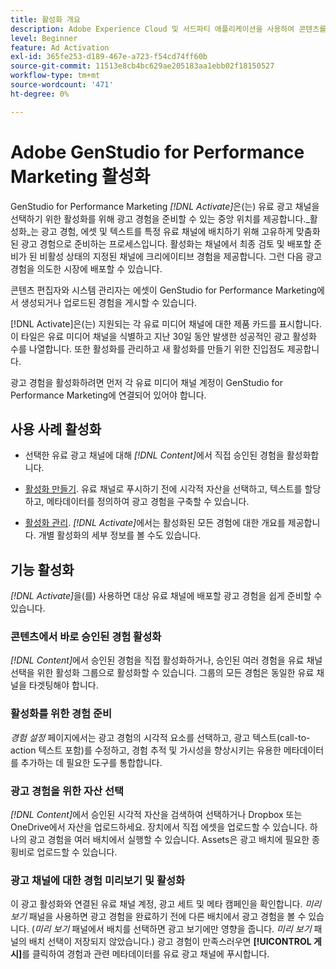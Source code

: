 ```yaml
---
title: 활성화 개요
description: Adobe Experience Cloud 및 서드파티 애플리케이션을 사용하여 콘텐츠를 활성화하는 방법을 알아봅니다.
level: Beginner
feature: Ad Activation
exl-id: 365fe253-d189-467e-a723-f54cd74ff60b
source-git-commit: 11513e8cb4bc629ae205183aa1ebb02f18150527
workflow-type: tm+mt
source-wordcount: '471'
ht-degree: 0%

---
```


# Adobe GenStudio for Performance Marketing 활성화

GenStudio for Performance Marketing _[!DNL Activate]_&#x200B;은(는) 유료 광고 채널을 선택하기 위한 활성화를 위해 광고 경험을 준비할 수 있는 중앙 위치를 제공합니다._&#x200B;활성화&#x200B;_는 광고 경험, 에셋 및 텍스트를 특정 유료 채널에 배치하기 위해 고유하게 맞춤화된 광고 경험으로 준비하는 프로세스입니다. 활성화는 채널에서 최종 검토 및 배포할 준비가 된 비활성 상태의 지정된 채널에 크리에이티브 경험을 제공합니다. 그런 다음 광고 경험을 의도한 시장에 배포할 수 있습니다.

콘텐츠 편집자와 시스템 관리자는 에셋이 GenStudio for Performance Marketing에서 생성되거나 업로드된 경험을 게시할 수 있습니다.

[!DNL Activate]은(는) 지원되는 각 유료 미디어 채널에 대한 제품 카드를 표시합니다. 이 타일은 유료 미디어 채널을 식별하고 지난 30일 동안 발생한 성공적인 광고 활성화 수를 나열합니다. 또한 활성화를 관리하고 새 활성화를 만들기 위한 진입점도 제공합니다.

광고 경험을 활성화하려면 먼저 각 유료 미디어 채널 계정이 GenStudio for Performance Marketing에 연결되어 있어야 합니다.

## 사용 사례 활성화

* 선택한 유료 광고 채널에 대해 _[!DNL Content]_&#x200B;에서 직접 승인된 경험을 활성화합니다.

* [활성화 만들기](create-activation.md). 유료 채널로 푸시하기 전에 시각적 자산을 선택하고, 텍스트를 할당하고, 메타데이터를 정의하여 광고 경험을 구축할 수 있습니다.

* [활성화 관리](manage-activations.md). _[!DNL Activate]_&#x200B;에서는 활성화된 모든 경험에 대한 개요를 제공합니다. 개별 활성화의 세부 정보를 볼 수도 있습니다.

## 기능 활성화

_[!DNL Activate]_&#x200B;을(를) 사용하면 대상 유료 채널에 배포할 광고 경험을 쉽게 준비할 수 있습니다.

### 콘텐츠에서 바로 승인된 경험 활성화

_[!DNL Content]_&#x200B;에서 승인된 경험을 직접 활성화하거나, 승인된 여러 경험을 유료 채널 선택을 위한 활성화 그룹으로 활성화할 수 있습니다. 그룹의 모든 경험은 동일한 유료 채널을 타겟팅해야 합니다.

### 활성화를 위한 경험 준비

_경험 설정_ 페이지에서는 광고 경험의 시각적 요소를 선택하고, 광고 텍스트(call-to-action 텍스트 포함)를 수정하고, 경험 추적 및 가시성을 향상시키는 유용한 메타데이터를 추가하는 데 필요한 도구를 통합합니다.

### 광고 경험을 위한 자산 선택

_[!DNL Content]_&#x200B;에서 승인된 시각적 자산을 검색하여 선택하거나 Dropbox 또는 OneDrive에서 자산을 업로드하세요. 장치에서 직접 에셋을 업로드할 수 있습니다. 하나의 광고 경험을 여러 배치에서 실행할 수 있습니다. Assets은 광고 배치에 필요한 종횡비로 업로드할 수 있습니다.

### 광고 채널에 대한 경험 미리보기 및 활성화

이 광고 활성화와 연결된 유료 채널 계정, 광고 세트 및 메타 캠페인을 확인합니다. _미리 보기_ 패널을 사용하면 광고 경험을 완료하기 전에 다른 배치에서 광고 경험을 볼 수 있습니다. (_미리 보기_ 패널에서 배치를 선택하면 광고 보기에만 영향을 줍니다. _미리 보기_ 패널의 배치 선택이 저장되지 않았습니다.) 광고 경험이 만족스러우면 **[!UICONTROL 게시]**&#x200B;를 클릭하여 경험과 관련 메타데이터를 유료 광고 채널에 푸시합니다.
